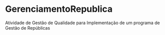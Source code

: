 # GerenciamentoRepublica
Atividade de Gestão de Qualidade para Implementação de um programa de Gestão de Repúblicas
